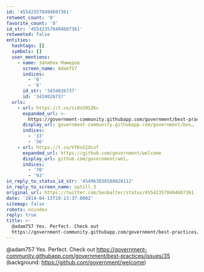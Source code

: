 ```yaml
---
id: '455423578494607361'
retweet_count: '0'
favorite_count: '0'
id_str: '455423578494607361'
retweeted: false
entities:
  hashtags: []
  symbols: []
  user_mentions:
    - name: Залибек Мамедов
      screen_name: Adam757
      indices:
        - '0'
        - '8'
      id_str: '3434026737'
      id: '3434026737'
  urls:
    - url: https://t.co/si0sG9SZKc
      expanded_url: >-
        https://government-community.githubapp.com/government/best-practices/issues/35
      display_url: government-community.githubapp.com/government/bes…
      indices:
        - '33'
        - '56'
    - url: https://t.co/VTKsG1dcxf
      expanded_url: https://github.com/government/welcome
      display_url: github.com/government/wel…
      indices:
        - '70'
        - '93'
in_reply_to_status_id_str: '454963838580826112'
in_reply_to_screen_name: uptill_3
original_url: https://twitter.com/benbalter/status/455423578494607361
date: '2014-04-13T19:13:37.000Z'
sitemap: false
robots: noindex
reply: true
title: >-
  @adam757 Yes. Perfect. Check out
  https://government-community.githubapp.com/government/best-practices/issues/35…
---
```


@adam757 Yes. Perfect. Check out https://government-community.githubapp.com/government/best-practices/issues/35 (background: https://github.com/government/welcome)